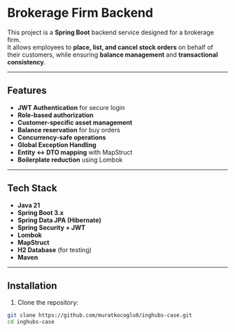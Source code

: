 # Brokerage Firm Backend

This project is a **Spring Boot** backend service designed for a brokerage firm.  
It allows employees to **place, list, and cancel stock orders** on behalf of their customers, while ensuring **balance management** and **transactional consistency**.

---

## Features
- **JWT Authentication** for secure login
- **Role-based authorization**
- **Customer-specific asset management**
- **Balance reservation** for buy orders
- **Concurrency-safe operations**
- **Global Exception Handling**
- **Entity ↔ DTO mapping** with MapStruct
- **Boilerplate reduction** using Lombok

---

## Tech Stack
- **Java 21**
- **Spring Boot 3.x**
- **Spring Data JPA (Hibernate)**
- **Spring Security + JWT**
- **Lombok**
- **MapStruct**
- **H2 Database** (for testing)
- **Maven**

---

## Installation

1. Clone the repository:
```bash
git clone https://github.com/muratkocoglu0/inghubs-case.git
cd inghubs-case